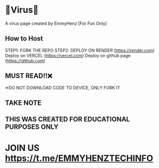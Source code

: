 # 📛Virus📛
A virus page created by EmmyHenz [For Fun Only]

## How to Host
STEP1: FORK THE REPO
STEP2: DEPLOY ON RENDER (https://render.com)
Deploy on VERCEL (https://vercel.com)
Deploy on github page (https://github.com)

## MUST READ‼❌
✳DO NOT DOWNLOAD CODE TO DEVICE, ONLY FORK IT
## TAKE NOTE

## THIS WAS CREATED FOR EDUCATIONAL PURPOSES ONLY
# JOIN US https://t.me/EMMYHENZTECHINFO
